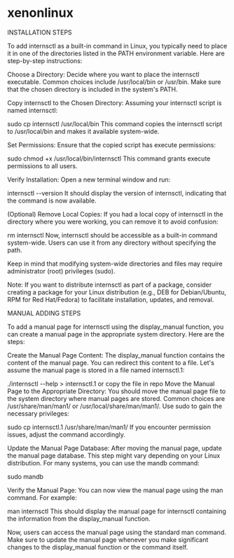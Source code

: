 # xenonlinux

INSTALLATION STEPS

To add internsctl as a built-in command in Linux, you typically need to place it in one of the directories listed in the PATH environment variable. Here are step-by-step instructions:

Choose a Directory:
Decide where you want to place the internsctl executable. Common choices include /usr/local/bin or /usr/bin. Make sure that the chosen directory is included in the system's PATH.

Copy internsctl to the Chosen Directory:
Assuming your internsctl script is named internsctl:

sudo cp internsctl /usr/local/bin
This command copies the internsctl script to /usr/local/bin and makes it available system-wide.

Set Permissions:
Ensure that the copied script has execute permissions:

sudo chmod +x /usr/local/bin/internsctl
This command grants execute permissions to all users.

Verify Installation:
Open a new terminal window and run:

internsctl --version
It should display the version of internsctl, indicating that the command is now available.

(Optional) Remove Local Copies:
If you had a local copy of internsctl in the directory where you were working, you can remove it to avoid confusion:

rm internsctl
Now, internsctl should be accessible as a built-in command system-wide. Users can use it from any directory without specifying the path.

Keep in mind that modifying system-wide directories and files may require administrator (root) privileges (sudo).

Note: If you want to distribute internsctl as part of a package, consider creating a package for your Linux distribution (e.g., DEB for Debian/Ubuntu, RPM for Red Hat/Fedora) to facilitate installation, updates, and removal.


MANUAL ADDING STEPS

To add a manual page for internsctl using the display_manual function, you can create a manual page in the appropriate system directory. Here are the steps:

Create the Manual Page Content:
The display_manual function contains the content of the manual page. You can redirect this content to a file. Let's assume the manual page is stored in a file named internsctl.1:

./internsctl --help > internsctl.1
or copy the file in repo
Move the Manual Page to the Appropriate Directory:
You should move the manual page file to the system directory where manual pages are stored. Common choices are /usr/share/man/man1/ or /usr/local/share/man/man1/. Use sudo to gain the necessary privileges:

sudo cp internsctl.1 /usr/share/man/man1/
If you encounter permission issues, adjust the command accordingly.

Update the Manual Page Database:
After moving the manual page, update the manual page database. This step might vary depending on your Linux distribution. For many systems, you can use the mandb command:

sudo mandb

Verify the Manual Page:
You can now view the manual page using the man command. For example:

man internsctl
This should display the manual page for internsctl containing the information from the display_manual function.

Now, users can access the manual page using the standard man command. Make sure to update the manual page whenever you make significant changes to the display_manual function or the command itself.
